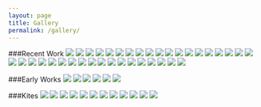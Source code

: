 ```yaml
---
layout: page
title: Gallery
permalink: /gallery/
---
```

###Recent Work
![](/images/blackbird1.jpg)
![](/images/blackbird2.jpg)
![](/images/blackbird3.jpg)
![](/images/blackbird4.jpg)
![](/images/blackbird5.jpg)
![](/images/blackbird6.jpg)
![](/DSCN3549.JPG)
![](/DSCN5087.JPG)
![](/DSCN5620.JPG)
![](/DSCN5626.JPG)
![](/DSCN5628.JPG)
![](/DSCN5630.JPG)
![](/DSCN5634.JPG)
![](/IMG_0158.jpg)
![](/IMG_0159.jpg)
![](/IMG_0162.jpg)
![](/IMG_0345.jpg)
![](/IMG_0346.jpg)
![](/IMG_0648.jpg)
![](/IMG_1243.jpg)
![](/IMG_1245.jpg)
![](/IMG_1246.jpg)
![](/IMG_1248.JPG)
![](/IMG_1278.jpg)
![](/IMG_2280.jpg)
![](/IMG_2773.jpg)
![](/IMG_2777.jpg)
![](/IMG_2778.jpg)
![](/IMG_2782.jpg)
![](/IMG_3006.jpg)
![](/IMG_3195.jpg)
![](/IMG_3279.JPG)
![](/IMG_3284.jpg)
![](/IMG_3287.jpg)
![](/IMG_3297.jpg)
![](/IMG_3298.jpg)
![](/IMG_3301.jpg)

###Early Works
![](/images/blindfaith.jpg)
![](/images/blowingsmoke.jpg)
![](/images/duckdream.jpg)
![](/images/birdcatcher.jpg)
![](/DSCN2913.JPG)
![](/DSCN3511.JPG)

###Kites
![](/images/winged_things.jpg)
![](/images/anannuciation.jpg)
![](/images/symbolicbox1.jpg)
![](/images/symbolicbox2.jpg)
![](/images/oranges.jpg)
![](/images/beloved_inebriant.jpg)
![](/images/bridge.jpg)
![](/images/charms.jpg)
![](/images/devilkite.jpg)
![](/images/DSCN1660.jpg)
![](/images/DSCN1670.jpg)
![](/images/DSCN1876.jpg)